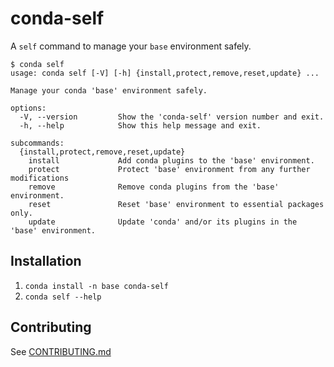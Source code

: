 # conda-self

A `self` command to manage your `base` environment safely.

```
$ conda self
usage: conda self [-V] [-h] {install,protect,remove,reset,update} ...

Manage your conda 'base' environment safely.

options:
  -V, --version         Show the 'conda-self' version number and exit.
  -h, --help            Show this help message and exit.

subcommands:
  {install,protect,remove,reset,update}
    install             Add conda plugins to the 'base' environment.
    protect             Protect 'base' environment from any further modifications
    remove              Remove conda plugins from the 'base' environment.
    reset               Reset 'base' environment to essential packages only.
    update              Update 'conda' and/or its plugins in the 'base' environment.
```
## Installation

1. `conda install -n base conda-self`
2. `conda self --help`

## Contributing

See [CONTRIBUTING.md](./CONTRIBUTING.md)
